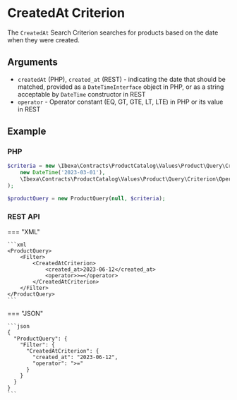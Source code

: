 # CreatedAt Criterion

The `CreatedAt` Search Criterion searches for products based on the date when they were created.

## Arguments

- `createdAt` (PHP), `created_at` (REST) - indicating the date that should be matched, provided as a `DateTimeInterface` object in PHP, or as a string acceptable by `DateTime` constructor in REST
- `operator` - Operator constant (EQ, GT, GTE, LT, LTE) in PHP or its value in REST

## Example

### PHP

``` php
$criteria = new \Ibexa\Contracts\ProductCatalog\Values\Product\Query\Criterion\CreatedAt(
    new DateTime('2023-03-01'),
    \Ibexa\Contracts\ProductCatalog\Values\Product\Query\Criterion\Operator::GTE,
);

$productQuery = new ProductQuery(null, $criteria);
```

### REST API

=== "XML"

    ```xml
    <ProductQuery>
        <Filter>
            <CreatedAtCriterion>
                <created_at>2023-06-12</created_at>
                <operator>>=</operator>
            </CreatedAtCriterion>
        </Filter>
    </ProductQuery>
    ```

=== "JSON"

    ```json
    {
      "ProductQuery": {
        "Filter": {
          "CreatedAtCriterion": {
            "created_at": "2023-06-12",
            "operator": ">="
          }
        }
      }
    }
    ```